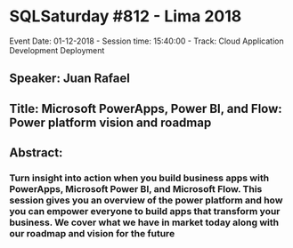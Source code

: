 # SQLSaturday #812 - Lima 2018
Event Date: 01-12-2018 - Session time: 15:40:00 - Track: Cloud Application Development  Deployment
## Speaker: Juan Rafael
## Title: Microsoft PowerApps, Power BI, and Flow: Power platform vision and roadmap
## Abstract:
### Turn insight into action when you build business apps with PowerApps, Microsoft Power BI, and Microsoft Flow. This session gives you an overview of the power platform and how you can empower everyone to build apps that transform your business. We cover what we have in market today along with our roadmap and vision for the future

